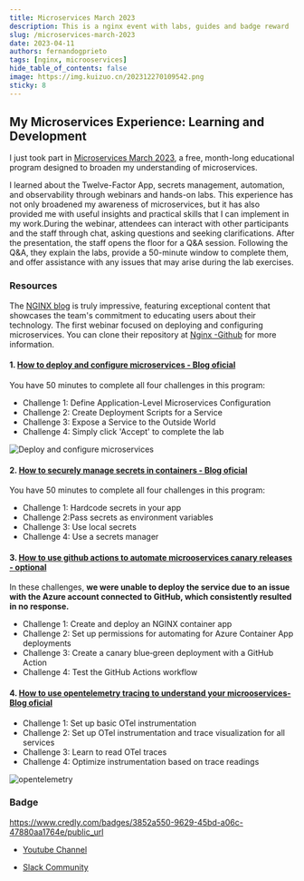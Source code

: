 ```yaml
---
title: Microservices March 2023
description: This is a nginx event with labs, guides and badge reward
slug: /microservices-march-2023
date: 2023-04-11
authors: fernandogprieto
tags: [nginx, microoservices]
hide_table_of_contents: false
image: https://img.kuizuo.cn/202312270109542.png
sticky: 8
---
```


## My Microservices Experience: Learning and Development

I just took part in [Microservices March 2023](https://www.nginx.com/c/microservices-march-2023-agenda/), a free, month-long educational program designed to broaden
my understanding of microservices. 

<!-- truncate -->

I learned about the Twelve-Factor App, secrets management, automation,
and observability through webinars and hands-on labs. This experience has not only broadened my awareness
of microservices, but it has also provided me with useful insights and practical skills that I can implement
in my work.During the webinar, attendees can interact with other participants and the staff through chat,
asking questions and seeking clarifications. After the presentation, the staff opens the floor for a Q&A session.
Following the Q&A, they explain the labs, provide a 50-minute window to complete them, and offer assistance with any issues that may arise during the lab exercises.

###  Resources

The [NGINX blog](https://www.nginx.com/blog/) is truly impressive, featuring exceptional content that showcases the team's commitment to educating users about their technology. The first webinar focused on deploying and configuring microservices. You can clone their repository at  [Nginx -Github](https://github.com/microservices-march/platform) for more information.

#### 1. [How to deploy and configure microservices - Blog oficial](https://www.nginx.com/blog/nginx-tutorial-deploy-configure-microservices/)
You have 50 minutes to complete all four challenges in this program:

- Challenge 1: Define Application-Level Microservices Configuration
- Challenge 2: Create Deployment Scripts for a Service
- Challenge 3: Expose a Service to the Outside World
- Challenge 4: Simply click 'Accept' to complete the lab

![Deploy and configure microservices](https://gitlab.com/fernandogprieto/fgp-website/-/raw/main/static/img/blog/tutorial-deploy-configure-microservices_topology.png)


#### 2. [How to securely manage secrets in containers - Blog oficial](https://www.nginx.com/blog/nginx-tutorial-securely-manage-secrets-containers/)

You have 50 minutes to complete all four challenges in this program:

- Challenge 1: Hardcode secrets in your app
- Challenge 2:Pass secrets as environment variables
- Challenge 3: Use local secrets
- Challenge 4: Use a secrets manager


#### 3. [How to use github actions to automate microoservices canary releases - optional](https://www.nginx.com/blog/nginx-tutorial-github-actions-automate-microservices-canary-deployments/)
In these challenges, **we were unable to deploy the service due to an issue with the Azure account connected to GitHub, which consistently resulted in no response.**

- Challenge 1: Create and deploy an NGINX container app
- Challenge 2: Set up permissions for automating for Azure Container App deployments
- Challenge 3: Create a canary blue‑green deployment with a GitHub Action
- Challenge 4: Test the GitHub Actions workflow

#### 4. [How to use opentelemetry tracing to understand your microoservices- Blog oficial](https://www.nginx.com/blog/nginx-tutorial-opentelemetry-tracing-understand-microservices/)

- Challenge 1: Set up basic OTel instrumentation
- Challenge 2: Set up OTel instrumentation and trace visualization for all services
- Challenge 3: Learn to read OTel traces
- Challenge 4: Optimize instrumentation based on trace readings

![opentelemetry](https://gitlab.com/fernandogprieto/fgp-website/-/raw/main/static/img/blog/tutorial-OTel-tracing-microservices_topology.png)

### Badge
https://www.credly.com/badges/3852a550-9629-45bd-a06c-47880aa1764e/public_url

- [Youtube Channel](https://www.youtube.com/@nginx_official "Youtube")

- [Slack Community](https://community.nginx.org/joinslack "Slack")

